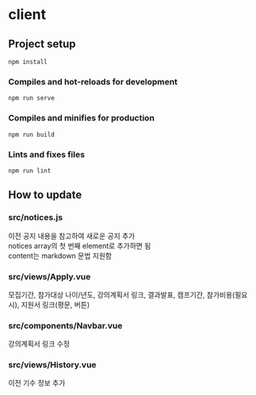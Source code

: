 # client

## Project setup
```
npm install
```

### Compiles and hot-reloads for development
```
npm run serve
```

### Compiles and minifies for production
```
npm run build
```

### Lints and fixes files
```
npm run lint
```

## How to update

### src/notices.js
이전 공지 내용을 참고하여 새로운 공지 추가  
notices array의 첫 번째 element로 추가하면 됨  
content는 markdown 문법 지원함  

### src/views/Apply.vue
모집기간, 참가대상 나이/년도, 강의계획서 링크, 결과발표, 캠프기간, 참가비용(필요 시), 지원서 링크(평문, 버튼)

### src/components/Navbar.vue
강의계획서 링크 수정

### src/views/History.vue
이전 기수 정보 추가
